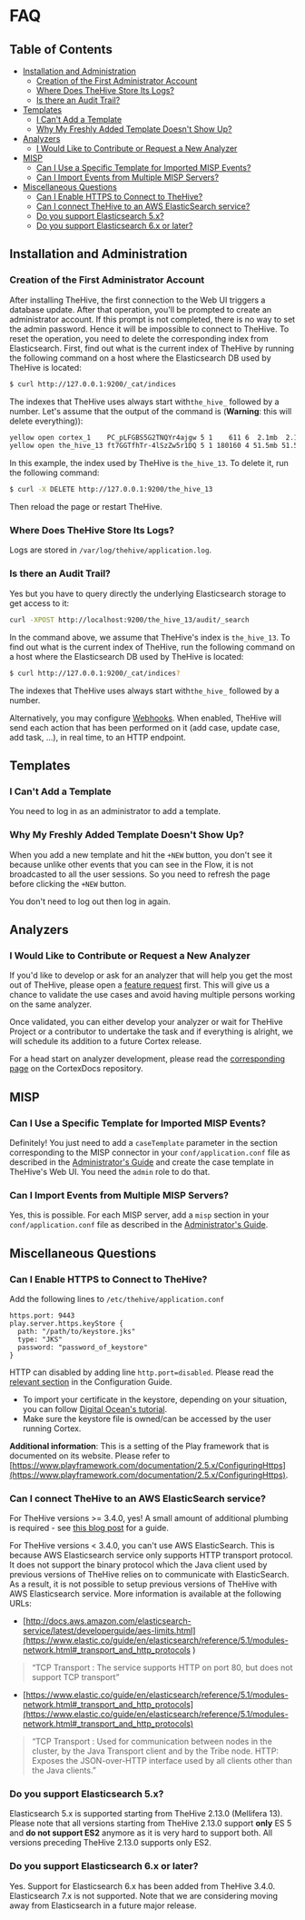# FAQ

## Table of Contents
  * [Installation and Administration](#installation-and-administration)
    * [Creation of the First Administrator Account](#creation-of-the-first-administrator-account)
    * [Where Does TheHive Store Its Logs?](#where-does-thehive-store-its-logs)
    * [Is there an Audit Trail?](#is-there-an-audit-trail)
  * [Templates](#templates)
    * [I Can't Add a Template](#i-cant-add-a-template)
    * [Why My Freshly Added Template Doesn't Show Up?](#why-my-freshly-added-template-doesnt-show-up)
  * [Analyzers](#analyzers)
    * [I Would Like to Contribute or Request a New Analyzer](#i-would-like-to-contribute-or-request-a-new-analyzer)
  * [MISP](#misp)
    * [Can I Use a Specific Template for Imported MISP Events?](#can-i-use-a-specific-template-for-imported-misp-events)
    * [Can I Import Events from Multiple MISP Servers?](#can-i-import-events-from-multiple-misp-servers)
  * [Miscellaneous Questions](#miscellaneous-questions)
    * [Can I Enable HTTPS to Connect to TheHive?](#can-i-enable-https-to-connect-to-thehive)
    * [Can I connect TheHive to an AWS ElasticSearch service?](#can-i-connect-thehive-to-an-aws-elasticsearch-service)
    * [Do you support Elasticsearch 5\.x?](#do-you-support-elasticsearch-5x)
    * [Do you support Elasticsearch 6\.x or later?](#do-you-support-elasticsearch-6x-or-later)


## Installation and Administration
### Creation of the First Administrator Account
After installing TheHive, the first connection to the Web UI triggers a database update. After that operation, you'll be prompted to create an administrator account. If this prompt is not completed, there is no way to set the admin password. Hence it will be impossible to connect to TheHive. To reset the operation, you need to delete the corresponding index from Elasticsearch. First, find out what is the current index of TheHive by running the following command on a host where the Elasticsearch DB used by TheHive is located:

```bash
$ curl http://127.0.0.1:9200/_cat/indices
```

The indexes that TheHive uses always start with`the_hive_` followed by a number. Let's assume that the output of the command is (**Warning**: this will delete everything)):

```bash
yellow open cortex_1    PC_pLFGBS5G2TNQYr4ajgw 5 1    611 6  2.1mb  2.1mb
yellow open the_hive_13 ft7GGTfhTr-4lSzZw5r1DQ 5 1 180160 4 51.5mb 51.5mb
```

In this example, the index used by TheHive is `the_hive_13`. To delete it, run the following command:

```bash
$ curl -X DELETE http://127.0.0.1:9200/the_hive_13
```

Then reload the page or restart TheHive.

### Where Does TheHive Store Its Logs?
Logs are stored in `/var/log/thehive/application.log`.

### Is there an Audit Trail?
Yes but you have to query directly the underlying Elasticsearch storage to get access to it:

```bash
curl -XPOST http://localhost:9200/the_hive_13/audit/_search
```

In the command above, we assume that TheHive's index is `the_hive_13`. To find out what is the current index of TheHive, run the following command on a host where the Elasticsearch DB used by TheHive is located:

```bash
$ curl http://127.0.0.1:9200/_cat/indices?
```

The indexes that TheHive uses always start with`the_hive_` followed by a number.

Alternatively, you may configure [Webhooks](admin/webhooks.md). When enabled, TheHive will send each action that has been performed on it (add case, update case, add task, ...), in real time, to an HTTP endpoint.

## Templates
### I Can't Add a Template
You need to log in as an administrator to add a template.

### Why My Freshly Added Template Doesn't Show Up?
When you add a new template and hit the `+NEW` button, you don't see it because unlike other events that you can see in the Flow, it is not broadcasted to all the user sessions. So you need to refresh the page before clicking the `+NEW` button.

You don't need to log out then log in again.


## Analyzers
### I Would Like to Contribute or Request a New Analyzer
If you'd like to develop or ask for an analyzer that will help you get the most out of TheHive, please open a [feature request](https://github.com/TheHive-Project/Cortex-Analyzers/issues/new) first. This will give us a chance to validate the use cases and avoid having multiple persons working on the same analyzer.

Once validated, you can either develop your analyzer or wait for TheHive Project or a contributor to undertake the task and if everything is alright, we will schedule its addition to a future Cortex release.

For a head start on analyzer development, please read the [corresponding page](https://github.com/TheHive-Project/CortexDocs/blob/master/api/how-to-create-an-analyzer.md) on the CortexDocs repository.

## MISP
### Can I Use a Specific Template for Imported MISP Events?
Definitely! You just need to add a `caseTemplate` parameter in the section corresponding to the MISP connector in your `conf/application.conf` file as  described in the [Administrator's Guide](/admin/configuration.md#7-misp) and create the case template in TheHive's Web UI. You need the `admin` role to do that.

### Can I Import Events from Multiple MISP Servers?
Yes, this is possible. For each MISP server, add a `misp` section in your `conf/application.conf` file as described in the [Administrator's Guide](admin/configuration.md#7-misp).

## Miscellaneous Questions

### Can I Enable HTTPS to Connect to TheHive?
Add the following lines to `/etc/thehive/application.conf`

    https.port: 9443
    play.server.https.keyStore {
      path: "/path/to/keystore.jks"
      type: "JKS"
      password: "password_of_keystore"
    }

HTTP can disabled by adding line `http.port=disabled`. Please read the [relevant section](admin/configuration.md#10-https) in the Configuration Guide.

* To import your certificate in the keystore, depending on your situation, you can follow [Digital Ocean's tutorial](https://www.digitalocean.com/community/tutorials/java-keytool-essentials-working-with-java-keystores).
* Make sure the keystore file is owned/can be accessed by the user running Cortex.

**Additional information**:
This is a setting of the Play framework that is documented on its website. Please refer to [https://www.playframework.com/documentation/2.5.x/ConfiguringHttps](https://www.playframework.com/documentation/2.5.x/ConfiguringHttps).

### Can I connect TheHive to an AWS ElasticSearch service?
For TheHive versions >= 3.4.0, yes! A small amount of additional plumbing is required - see [this blog post](https://robertheaton.com/2020/01/14/how-to-set-up-the-hive-on-aws-elasticsearch/) for a guide.

For TheHive versions < 3.4.0, you can't use AWS ElasticSearch. This is because AWS Elasticsearch service only supports HTTP transport protocol. It does not support the binary protocol which the Java client used by previous versions of TheHive relies on to communicate with ElasticSearch. As a result, it is not possible to setup previous versions of TheHive with AWS Elasticsearch service. More information is available at the following URLs:

- [http://docs.aws.amazon.com/elasticsearch-service/latest/developerguide/aes-limits.html](https://www.elastic.co/guide/en/elasticsearch/reference/5.1/modules-network.html#_transport_and_http_protocols )

> “TCP Transport	: The service supports HTTP on port 80, but does not support TCP transport”

- [https://www.elastic.co/guide/en/elasticsearch/reference/5.1/modules-network.html#_transport_and_http_protocols](https://www.elastic.co/guide/en/elasticsearch/reference/5.1/modules-network.html#_transport_and_http_protocols)
> “TCP Transport : Used for communication between nodes in the cluster, by the Java Transport client and by the Tribe node.
> HTTP: Exposes the JSON-over-HTTP interface used by all clients other than the Java clients.”

### Do you support Elasticsearch 5.x?
Elasticsearch 5.x is supported starting from TheHive 2.13.0 (Mellifera 13). Please note that all versions starting from TheHive 2.13.0 support **only** ES 5 and **do not support ES2** anymore as it is very hard to support both. All versions preceding TheHive 2.13.0 supports only ES2.

### Do you support Elasticsearch 6.x or later?
Yes. Support for Elasticsearch 6.x has been added from TheHive 3.4.0. Elasticsearch 7.x is not supported. Note that we are considering moving away from Elasticsearch in a future major release.
